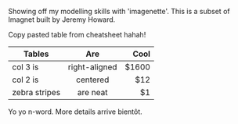 Showing off my modelling skills with 'imagenette'. This is a subset of Imagnet built by Jeremy Howard.

Copy pasted table from cheatsheet hahah!

| Tables        | Are           | Cool  |
| ------------- |:-------------:| -----:|
| col 3 is      | right-aligned | $1600 |
| col 2 is      | centered      |   $12 |
| zebra stripes | are neat      |    $1 |

Yo yo n-word. More details arrive bientôt. 